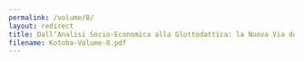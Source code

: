```yaml
---
permalink: /volume/8/
layout: redirect
title: Dall’Analisi Socio-Economica alla Glottodattica: la Nuova Via della Seta In Cina
filename: Kotoba-Volume-8.pdf
---
```

